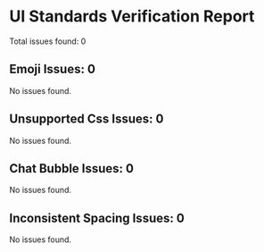 # UI Standards Verification Report

Total issues found: 0

## Emoji Issues: 0

No issues found.

## Unsupported Css Issues: 0

No issues found.

## Chat Bubble Issues: 0

No issues found.

## Inconsistent Spacing Issues: 0

No issues found.

